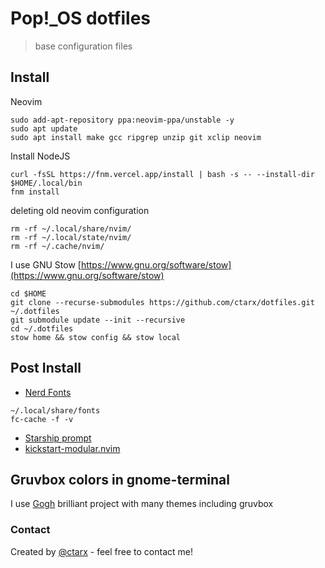 # Pop!\_OS dotfiles

> base configuration files

## Install

Neovim

```shell
sudo add-apt-repository ppa:neovim-ppa/unstable -y
sudo apt update
sudo apt install make gcc ripgrep unzip git xclip neovim
```

Install NodeJS

```shell
curl -fsSL https://fnm.vercel.app/install | bash -s -- --install-dir $HOME/.local/bin
fnm install
```

deleting old neovim configuration

```shell
rm -rf ~/.local/share/nvim/
rm -rf ~/.local/state/nvim/
rm -rf ~/.cache/nvim/
```

I use GNU Stow [https://www.gnu.org/software/stow](https://www.gnu.org/software/stow)

```shell
cd $HOME
git clone --recurse-submodules https://github.com/ctarx/dotfiles.git ~/.dotfiles
git submodule update --init --recursive
cd ~/.dotfiles
stow home && stow config && stow local
```

## Post Install

- [Nerd Fonts](https://www.nerdfonts.com/font-downloads)

```shell
~/.local/share/fonts
fc-cache -f -v
```

- [Starship prompt](https://starship.rs/)
- [kickstart-modular.nvim](https://github.com/dam9000/kickstart-modular.nvim)

## Gruvbox colors in gnome-terminal

I use [Gogh](https://github.com/Mayccoll/Gogh)
brilliant project with many themes including gruvbox

### Contact

Created by [@ctarx](https://linuxrocks.online/@ctarx) - feel free to contact me!

